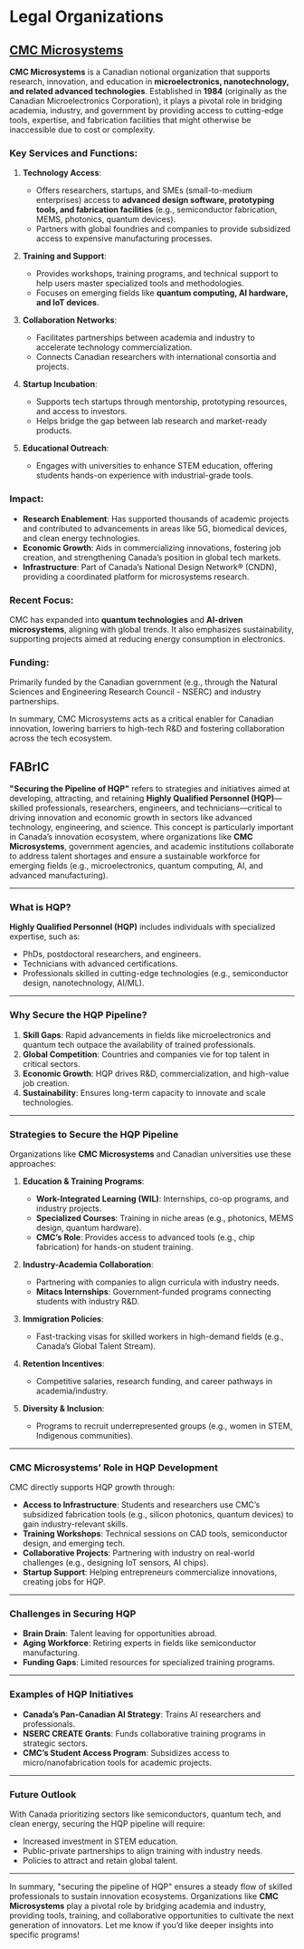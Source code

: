 # Legal Organizations

## [**CMC Microsystems**](https://www.cmc.ca)

**CMC Microsystems** is a Canadian notional organization that supports research, innovation, and education in **microelectronics, nanotechnology, and related advanced technologies**. Established in **1984** (originally as the Canadian Microelectronics Corporation), it plays a pivotal role in bridging academia, industry, and government by providing access to cutting-edge tools, expertise, and fabrication facilities that might otherwise be inaccessible due to cost or complexity.

### Key Services and Functions:
1. **Technology Access**:  
   - Offers researchers, startups, and SMEs (small-to-medium enterprises) access to **advanced design software, prototyping tools, and fabrication facilities** (e.g., semiconductor fabrication, MEMS, photonics, quantum devices).  
   - Partners with global foundries and companies to provide subsidized access to expensive manufacturing processes.

2. **Training and Support**:  
   - Provides workshops, training programs, and technical support to help users master specialized tools and methodologies.  
   - Focuses on emerging fields like **quantum computing, AI hardware, and IoT devices**.

3. **Collaboration Networks**:  
   - Facilitates partnerships between academia and industry to accelerate technology commercialization.  
   - Connects Canadian researchers with international consortia and projects.

4. **Startup Incubation**:  
   - Supports tech startups through mentorship, prototyping resources, and access to investors.  
   - Helps bridge the gap between lab research and market-ready products.

5. **Educational Outreach**:  
   - Engages with universities to enhance STEM education, offering students hands-on experience with industrial-grade tools.

### Impact:
- **Research Enablement**: Has supported thousands of academic projects and contributed to advancements in areas like 5G, biomedical devices, and clean energy technologies.  
- **Economic Growth**: Aids in commercializing innovations, fostering job creation, and strengthening Canada’s position in global tech markets.  
- **Infrastructure**: Part of Canada’s National Design Network® (CNDN), providing a coordinated platform for microsystems research.

### Recent Focus:
CMC has expanded into **quantum technologies** and **AI-driven microsystems**, aligning with global trends. It also emphasizes sustainability, supporting projects aimed at reducing energy consumption in electronics.

### Funding:
Primarily funded by the Canadian government (e.g., through the Natural Sciences and Engineering Research Council - NSERC) and industry partnerships.

In summary, CMC Microsystems acts as a critical enabler for Canadian innovation, lowering barriers to high-tech R&D and fostering collaboration across the tech ecosystem.

## FABrIC

**"Securing the Pipeline of HQP"** refers to strategies and initiatives aimed at developing, attracting, and retaining **Highly Qualified Personnel (HQP)**—skilled professionals, researchers, engineers, and technicians—critical to driving innovation and economic growth in sectors like advanced technology, engineering, and science. This concept is particularly important in Canada’s innovation ecosystem, where organizations like **CMC Microsystems**, government agencies, and academic institutions collaborate to address talent shortages and ensure a sustainable workforce for emerging fields (e.g., microelectronics, quantum computing, AI, and advanced manufacturing).

---

### **What is HQP?**  
**Highly Qualified Personnel (HQP)** includes individuals with specialized expertise, such as:  
- PhDs, postdoctoral researchers, and engineers.  
- Technicians with advanced certifications.  
- Professionals skilled in cutting-edge technologies (e.g., semiconductor design, nanotechnology, AI/ML).  

---

### **Why Secure the HQP Pipeline?**  
1. **Skill Gaps**: Rapid advancements in fields like microelectronics and quantum tech outpace the availability of trained professionals.  
2. **Global Competition**: Countries and companies vie for top talent in critical sectors.  
3. **Economic Growth**: HQP drives R&D, commercialization, and high-value job creation.  
4. **Sustainability**: Ensures long-term capacity to innovate and scale technologies.  

---

### **Strategies to Secure the HQP Pipeline**  
Organizations like **CMC Microsystems** and Canadian universities use these approaches:  

1. **Education & Training Programs**:  
   - **Work-Integrated Learning (WIL)**: Internships, co-op programs, and industry projects.  
   - **Specialized Courses**: Training in niche areas (e.g., photonics, MEMS design, quantum hardware).  
   - **CMC’s Role**: Provides access to advanced tools (e.g., chip fabrication) for hands-on student training.  

2. **Industry-Academia Collaboration**:  
   - Partnering with companies to align curricula with industry needs.  
   - **Mitacs Internships**: Government-funded programs connecting students with industry R&D.  

3. **Immigration Policies**:  
   - Fast-tracking visas for skilled workers in high-demand fields (e.g., Canada’s Global Talent Stream).  

4. **Retention Incentives**:  
   - Competitive salaries, research funding, and career pathways in academia/industry.  

5. **Diversity & Inclusion**:  
   - Programs to recruit underrepresented groups (e.g., women in STEM, Indigenous communities).  

---

### **CMC Microsystems’ Role in HQP Development**  
CMC directly supports HQP growth through:  
- **Access to Infrastructure**: Students and researchers use CMC’s subsidized fabrication tools (e.g., silicon photonics, quantum devices) to gain industry-relevant skills.  
- **Training Workshops**: Technical sessions on CAD tools, semiconductor design, and emerging tech.  
- **Collaborative Projects**: Partnering with industry on real-world challenges (e.g., designing IoT sensors, AI chips).  
- **Startup Support**: Helping entrepreneurs commercialize innovations, creating jobs for HQP.  

---

### **Challenges in Securing HQP**  
- **Brain Drain**: Talent leaving for opportunities abroad.  
- **Aging Workforce**: Retiring experts in fields like semiconductor manufacturing.  
- **Funding Gaps**: Limited resources for specialized training programs.  

---

### **Examples of HQP Initiatives**  
- **Canada’s Pan-Canadian AI Strategy**: Trains AI researchers and professionals.  
- **NSERC CREATE Grants**: Funds collaborative training programs in strategic sectors.  
- **CMC’s Student Access Program**: Subsidizes access to micro/nanofabrication tools for academic projects.  

---

### **Future Outlook**  
With Canada prioritizing sectors like semiconductors, quantum tech, and clean energy, securing the HQP pipeline will require:  
- Increased investment in STEM education.  
- Public-private partnerships to align training with industry needs.  
- Policies to attract and retain global talent.  

---

In summary, "securing the pipeline of HQP" ensures a steady flow of skilled professionals to sustain innovation ecosystems. Organizations like **CMC Microsystems** play a pivotal role by bridging academia and industry, providing tools, training, and collaborative opportunities to cultivate the next generation of innovators. Let me know if you’d like deeper insights into specific programs!
